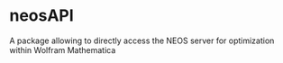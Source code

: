 neosAPI
=======

A package allowing to directly access the NEOS server for optimization within Wolfram Mathematica